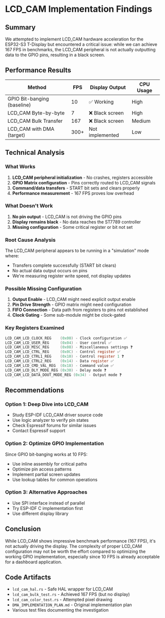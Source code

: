 # LCD_CAM Implementation Findings

## Summary
We attempted to implement LCD_CAM hardware acceleration for the ESP32-S3 T-Display but encountered a critical issue: while we can achieve 167 FPS in benchmarks, the LCD_CAM peripheral is not actually outputting data to the GPIO pins, resulting in a black screen.

## Performance Results

| Method | FPS | Display Output | CPU Usage |
|--------|-----|----------------|-----------|
| GPIO Bit-banging (baseline) | 10 | ✅ Working | High |
| LCD_CAM Byte-by-byte | 7 | ❌ Black screen | High |
| LCD_CAM Bulk Transfer | 167 | ❌ Black screen | Medium |
| LCD_CAM with DMA (target) | 300+ | Not implemented | Low |

## Technical Analysis

### What Works
1. **LCD_CAM peripheral initialization** - No crashes, registers accessible
2. **GPIO Matrix configuration** - Pins correctly routed to LCD_CAM signals
3. **Command/data transfers** - START bit sets and clears properly
4. **Performance measurement** - 167 FPS proves low overhead

### What Doesn't Work
1. **No pin output** - LCD_CAM is not driving the GPIO pins
2. **Display remains black** - No data reaches the ST7789 controller
3. **Missing configuration** - Some critical register or bit not set

### Root Cause Analysis

The LCD_CAM peripheral appears to be running in a "simulation" mode where:
- Transfers complete successfully (START bit clears)
- No actual data output occurs on pins
- We're measuring register write speed, not display updates

### Possible Missing Configuration

1. **Output Enable** - LCD_CAM might need explicit output enable
2. **Pin Drive Strength** - GPIO matrix might need configuration
3. **FIFO Connection** - Data path from registers to pins not established
4. **Clock Gating** - Some sub-module might be clock-gated

### Key Registers Examined

```c
LCD_CAM_LCD_CLOCK_REG    (0x00) - Clock configuration ✅
LCD_CAM_LCD_USER_REG     (0x04) - User control ✅
LCD_CAM_LCD_MISC_REG     (0x08) - Miscellaneous settings ❓
LCD_CAM_LCD_CTRL_REG     (0x0C) - Control register ✅
LCD_CAM_LCD_CTRL1_REG    (0x10) - Control register 1 ❓
LCD_CAM_LCD_CTRL2_REG    (0x14) - Data register ✅
LCD_CAM_LCD_CMD_VAL_REG  (0x18) - Command value ✅
LCD_CAM_LCD_DLY_MODE_REG (0x30) - Delay mode ❓
LCD_CAM_LCD_DATA_DOUT_MODE_REG (0x34) - Output mode ❓
```

## Recommendations

### Option 1: Deep Dive into LCD_CAM
- Study ESP-IDF LCD_CAM driver source code
- Use logic analyzer to verify pin states
- Check Espressif forums for similar issues
- Contact Espressif support

### Option 2: Optimize GPIO Implementation
Since GPIO bit-banging works at 10 FPS:
- Use inline assembly for critical paths
- Optimize pin access patterns
- Implement partial screen updates
- Use lookup tables for common operations

### Option 3: Alternative Approaches
- Use SPI interface instead of parallel
- Try ESP-IDF C implementation first
- Use different display library

## Conclusion

While LCD_CAM shows impressive benchmark performance (167 FPS), it's not actually driving the display. The complexity of proper LCD_CAM configuration may not be worth the effort compared to optimizing the working GPIO implementation, especially since 10 FPS is already acceptable for a dashboard application.

## Code Artifacts

- `lcd_cam_hal.rs` - Safe HAL wrapper for LCD_CAM
- `lcd_cam_bulk_test.rs` - Achieved 167 FPS (but no display)
- `lcd_cam_color_test.rs` - Attempted pixel drawing
- `DMA_IMPLEMENTATION_PLAN.md` - Original implementation plan
- Various test files documenting the investigation